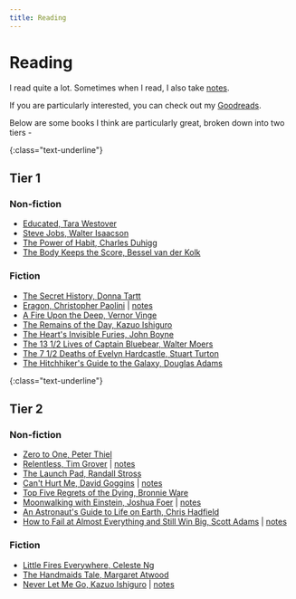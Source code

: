 ```yaml
---
title: Reading
---
```


# Reading

I read quite a lot. Sometimes when I read, I also take [notes](notes).

If you are particularly interested, you can check out my [Goodreads](https://www.goodreads.com/user/show/88124947-harrison-broadbent).

Below are some books I think are particularly great, broken down into two tiers -

<!-- Underline the Tier 1 header -->

{:class="text-underline"}

## Tier 1

### Non-fiction

- [Educated, Tara Westover](https://amzn.to/38t9rPR)
- [Steve Jobs, Walter Isaacson](https://amzn.to/39u4o2H)
- [The Power of Habit, Charles Duhigg](https://amzn.to/3cvWBDL)
- [The Body Keeps the Score, Bessel van der Kolk](https://amzn.to/3dVM47h)

### Fiction

- [The Secret History, Donna Tartt](https://amzn.to/3ubPBV3)
- [Eragon, Christopher Paolini](https://amzn.to/2TKU7sk) \| [notes](notes/eragon.html)
- [A Fire Upon the Deep, Vernor Vinge](https://amzn.to/2WE96pq)
- [The Remains of the Day, Kazuo Ishiguro](https://amzn.to/2x9rCwQ)
- [The Heart's Invisible Furies, John Boyne](https://amzn.to/3iCQeA9)
- [The 13 1/2 Lives of Captain Bluebear, Walter Moers](https://amzn.to/3aCs1Xj)
- [The 7 1/2 Deaths of Evelyn Hardcastle, Stuart Turton](https://amzn.to/2W9sYls)
- [The Hitchhiker's Guide to the Galaxy, Douglas Adams](https://amzn.to/3xvJRHx)

<!-- Underline the Tier 2 header -->

{:class="text-underline"}

## Tier 2

### Non-fiction

- [Zero to One, Peter Thiel](https://amzn.to/3dmFUtV)
- [Relentless, Tim Grover](https://amzn.to/2ILRr8Q) \| [notes](notes/relentless.html)
- [The Launch Pad, Randall Stross](https://amzn.to/2yBWzL9)
- [Can't Hurt Me, David Goggins](https://amzn.to/2wNr2on) \| [notes](notes/cant_hurt_me.html)
- [Top Five Regrets of the Dying, Bronnie Ware](https://amzn.to/3ayH6cO)
- [Moonwalking with Einstein, Joshua Foer](https://amzn.to/2PWcjOF) \| [notes](notes/moonwalking_with_einstein.html)
- [An Astronaut's Guide to Life on Earth, Chris Hadfield](https://amzn.to/3fq2S57)
- [How to Fail at Almost Everything and Still Win Big, Scott Adams](https://amzn.to/2UMo7ER) \| [notes](notes/how_to_fail_at_everything_and_still_win_big.html)

### Fiction

- [Little Fires Everywhere, Celeste Ng](https://amzn.to/30J1qFq)
- [The Handmaids Tale, Margaret Atwood](https://amzn.to/2Qa506j)
- [Never Let Me Go, Kazuo Ishiguro](https://amzn.to/2GNcaey) \| [notes](notes/never_let_me_go.html)
